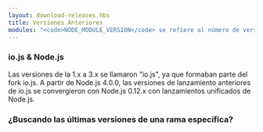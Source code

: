 ```yaml
---
layout: download-releases.hbs
title: Versiones Anteriores
modules: "<code>NODE_MODULE_VERSION</code> se refiere al número de versión ABI (interfaz binaria de la aplicación) de Node.js, que se utiliza para determinar qué versiones de binarios de complementos C++ compilados por Node.js se pueden cargar sin necesidad de volver a compilarlos. Solía almacenarse como valor hexadecimal en versiones anteriores, pero ahora se representa como un número entero."
---
```


### io.js & Node.js
Las versiones de la 1.x a 3.x se llamaron "io.js", ya que formaban parte del fork io.js. A partir de Node.js 4.0.0, las versiones de lanzamiento anteriores de io.js se convergieron con Node.js 0.12.x con lanzamientos unificados de Node.js.

### ¿Buscando las últimas versiones de una rama específica?
